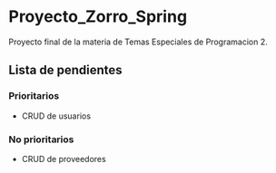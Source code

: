 # Proyecto_Zorro_Spring
Proyecto final de la materia de Temas Especiales de Programacion 2.
## Lista de pendientes

### Prioritarios
- CRUD de usuarios

### No prioritarios
- CRUD de proveedores
  
